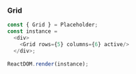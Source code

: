 
### Grid

<!--start-code-->
```js
const { Grid } = Placeholder;
const instance = 
  <div>
    <Grid rows={5} columns={6} active/>
  </div>;
  
ReactDOM.render(instance);

```
<!--end-code-->
